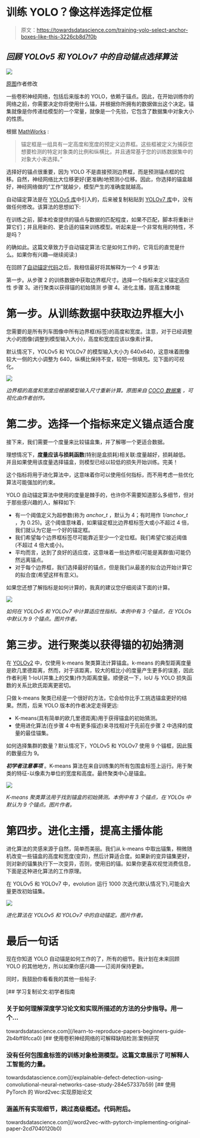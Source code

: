 # 训练 YOLO？像这样选择定位框

> 原文：<https://towardsdatascience.com/training-yolo-select-anchor-boxes-like-this-3226cb8d7f0b>

## *回顾 YOLOv5 和 YOLOv7 中的自动锚点选择算法*

![](img/40ae6437071577817ae1942f6f0560b1.png)

[原图](https://www.pexels.com/ru-ru/photo/1379354/)作者修改

一些卷积神经网络，包括后来版本的 YOLO，依赖于锚点。因此，在开始训练你的网络之前，你需要决定你将使用什么锚，并根据你所拥有的数据做出这个决定。锚集就像是你传递给模型的一个常量，就像是一个先验，它包含了数据集中对象大小的性质。

根据 [MathWorks](https://www.mathworks.com/help/vision/ug/anchor-boxes-for-object-detection.html#:~:text=What%20Is%20an%20Anchor%20Box,sizes%20in%20your%20training%20datasets.) :

> 锚定框是一组具有一定高度和宽度的预定义边界框。这些框被定义为捕获您想要检测的特定对象类的比例和纵横比，并且通常基于您的训练数据集中的对象大小来选择。”

选择好的锚点很重要，因为 YOLO 不是直接预测边界框，而是预测锚点框的位移。自然，神经网络比大位移更好(更准确)地预测小位移。因此，你选择的锚盒越好，神经网络做的“工作”就越少，模型产生的准确度就越高。

自动锚定算法是在 [YOLOv5 库](https://github.com/ultralytics/yolov5)中引入的，后来被复制粘贴到 [YOLOv7 库](https://github.com/WongKinYiu/yolov7)中，没有做任何修改。该算法的思想如下:

在训练之前，脚本检查提供的锚点与数据的匹配程度，如果不匹配，脚本将重新计算它们；并且用新的、更合适的锚来训练模型。听起来是一个非常有用的特性，不是吗？

的确如此。这篇文章致力于自动锚定算法:它是如何工作的，它背后的直觉是什么。如果你有兴趣—继续阅读:)

在回顾了[自动锚定代码](https://github.com/ultralytics/yolov5/blob/master/utils/autoanchor.py)之后，我相信最好将其解释为一个 4 步算法:

第一步。从步骤 2 的训练数据中获取边界框尺寸。选择一个指标来定义锚定适应性
步骤 3。进行聚类以获得锚的初始猜测
步骤 4。进化主播，提高主播体能

# 第一步。从训练数据中获取边界框大小

您需要的是所有列车图像中所有边界框(标签)的高度和宽度。注意，对于已经调整大小的图像(调整到模型输入大小)，高度和宽度应该以像素计算。

默认情况下，YOLOv5 和 YOLOv7 的模型输入大小为 640x640，这意味着图像较大一侧的大小调整为 640，纵横比保持不变，较短一侧填充。见下面的可视化。

![](img/517a4dbfaaa4b4807c562b031a67ca78.png)

*边界框的高度和宽度应根据模型输入尺寸重新计算。原图来自* [*COCO 数据集*](https://cocodataset.org/#home) *，可视化由作者创作。*

# 第二步。选择一个指标来定义锚点适合度

接下来，我们需要一个度量来比较锚盒集，并了解哪一个更适合数据。

理想情况下，**度量应该与损耗函数**(特别是盒损耗)相关联:度量越好，损耗越低。并且如果使用该度量选择锚盒，则模型已经以较低的损失开始训练。完美！

这个指标将用于进化算法中，这意味着你可以使用任何指标，而不用考虑一些优化算法可能强加的约束。

YOLO 自动锚定算法中使用的度量是棘手的，也许你不需要知道那么多细节，但对于那些感兴趣的人，解释如下:

*   有一个阈值定义为超参数(称为 *anchor_t* ，默认为 4；有时用作 *1/anchor_t* ，为 0.25)。这个阈值意味着，如果锚定框比边界框标签大或小不超过 4 倍，我们就认为它是一个好的锚定框。
*   我们希望每个边界框标签尽可能靠近至少一个定位框。我们希望它接近阈值(不超过 4 倍大或小)。
*   平均而言，达到了良好的适应度，这意味着一些边界框(可能是离群值)可能仍然远离锚点。
*   对于每个边界框，我们选择最好的锚点，但是我们从最差的拟合边开始计算它的拟合度(希望这样有意义)。

如果您还想了解指标是如何计算的，我真的建议您仔细阅读下面的计算。

![](img/3fef106c9426e22630c7748ad2312022.png)

*如何在 YOLOv5 和 YOLOv7 中计算适应性指标。本例中有 3 个锚点，在 YOLOs 中默认为 9 个锚点。图片作者。*

# 第三步。进行聚类以获得锚的初始猜测

在 [YOLOv2](https://arxiv.org/abs/1612.08242v1) 中，仅使用 k-means 聚类算法计算锚盒。k-means 的典型距离度量是欧几里德距离，然而，对于该距离，较大的框比小的度量产生更多的误差，因此作者利用 1-IoU(并集上的交集)作为距离度量。顺便说一下，IoU 与 YOLO 损失函数的关系比欧氏距离更密切。

只做 k-means 聚类已经是一个很好的方法，它会给你比手工挑选锚盒更好的结果。然而，后来 YOLO 版本的作者决定走得更远:

*   K-means(具有简单的欧几里德距离)用于获得锚盒的初始猜测。
*   使用进化算法(在步骤 4 中有更多描述)来寻找相对于先前在步骤 2 中选择的度量的最佳锚集。

如何选择集群的数量？默认情况下，YOLOv5 和 YOLOv7 使用 9 个锚框，因此簇的数量应为 9。

***初学者注意事项*** 。K-means 算法在来自训练集的所有包围盒标签上运行。用于聚类的特征-以像素为单位的宽度和高度。最终聚类中心是锚盒。

![](img/338f45d8699d8116287a06fb43000700.png)

*K-means 聚类算法用于找到锚盒的初始猜测。本例中有 3 个锚点，在 YOLOs 中默认为 9 个锚点。图片作者。*

# 第四步。进化主播，提高主播体能

进化算法的灵感来源于自然，简单而美丽。我们从 k-means 中取出锚集，稍微随机改变一些锚盒的高度和宽度(变异)，然后计算适合度。如果新的变异锚集更好，则对新的锚集执行下一次变异，否则，使用旧的锚。如果你更喜欢视觉消费信息，下面是这种进化算法的工作原理。

在 YOLOv5 和 YOLOv7 中，evolution 运行 1000 次迭代(默认情况下),可能会大量更改初始锚集。

![](img/42d799688a54df7769fbc7384d0e0489.png)

*进化算法在 YOLOv5 和 YOLOv7 中的自动锚定。图片作者。*

# 最后一句话

现在你知道 YOLO 自动锚是如何工作的了，所有的细节。我计划在未来回顾 YOLO 的其他地方，所以如果你感兴趣——订阅并保持更新。

同时，我鼓励你看看我的其他一些帖子:

[](/learn-to-reproduce-papers-beginners-guide-2b4bff8fcca0) [## 学习复制论文:初学者指南

### 关于如何理解深度学习论文和实现所描述的方法的分步指导。用一个…

towardsdatascience.com](/learn-to-reproduce-papers-beginners-guide-2b4bff8fcca0) [](/explainable-defect-detection-using-convolutional-neural-networks-case-study-284e57337b59) [## 使用卷积神经网络的可解释缺陷检测:案例研究

### 没有任何包围盒标签的训练对象检测模型。这篇文章展示了可解释人工智能的力量。

towardsdatascience.com](/explainable-defect-detection-using-convolutional-neural-networks-case-study-284e57337b59) [](/word2vec-with-pytorch-implementing-original-paper-2cd7040120b0) [## 使用 PyTorch 的 Word2vec:实现原始论文

### 涵盖所有实现细节，跳过高级概述。代码附后。

towardsdatascience.com](/word2vec-with-pytorch-implementing-original-paper-2cd7040120b0)